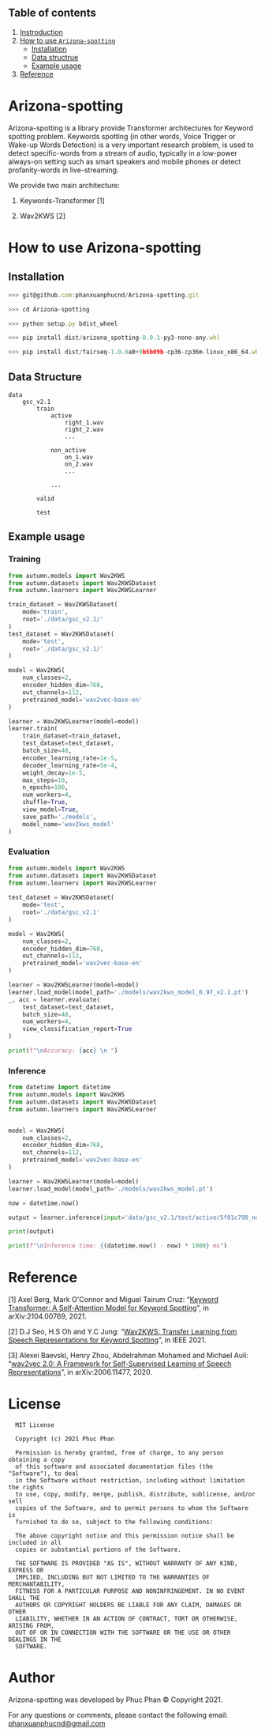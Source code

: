## Table of contents

1. [Instroduction](#introduction)
2. [How to use `Arizona-spotting`](#how_to_use)
   - [Installation](#installation)
   - [Data structrue](#data_structure)
   - [Example usage](#usage)
4. [Reference](#reference)

# <a name='introduction'></a> Arizona-spotting

Arizona-spotting is a library provide Transformer architectures for Keyword spotting problem. Keywords spotting (in other words, Voice Trigger or Wake-up Words Detection) is a very important research problem, is used to detect specific-words from a stream of audio, typically in a low-power always-on setting such as smart speakers and mobile phones or detect profanity-words in live-streaming.

We provide two main architecture:

1. Keywords-Transformer [1]

2. Wav2KWS [2]

# <a name='how_to_use'></a> How to use Arizona-spotting

## Installation <a name='installation'></a>

```js
>>> git@github.com:phanxuanphucnd/Arizona-spotting.git

>>> cd Arizona-spotting

>>> python setup.py bdist_wheel

>>> pip install dist/arizona_spotting-0.0.1-py3-none-any.whl 

>>> pip install dist/fairseq-1.0.0a0+9b5b09b-cp36-cp36m-linux_x86_64.whl
```

## <a name='data_structure'></a> Data Structure

```
data
    gsc_v2.1
        train
            active
                right_1.wav
                right_2.wav
                ...
            
            non_active
                on_1.wav
                on_2.wav
                ...

            ...

        valid

        test

```

## <a name='usage'></a> Example usage

### Training

```py
from autumn.models import Wav2KWS
from autumn.datasets import Wav2KWSDataset
from autumn.learners import Wav2KWSLearner

train_dataset = Wav2KWSDataset(
    mode='train',
    root='./data/gsc_v2.1/'
)
test_dataset = Wav2KWSDataset(
    mode='test',
    root='./data/gsc_v2.1/'
)

model = Wav2KWS(
    num_classes=2,
    encoder_hidden_dim=768,
    out_channels=112,
    pretrained_model='wav2vec-base-en'
)

learner = Wav2KWSLearner(model=model)
learner.train(
    train_dataset=train_dataset,
    test_dataset=test_dataset,
    batch_size=48,
    encoder_learning_rate=1e-5,
    decoder_learning_rate=5e-4,
    weight_decay=1e-5,
    max_steps=10,
    n_epochs=100,
    num_workers=4,
    shuffle=True,
    view_model=True,
    save_path='./models',
    model_name='wav2kws_model'
)
```

### Evaluation

```py
from autumn.models import Wav2KWS
from autumn.datasets import Wav2KWSDataset
from autumn.learners import Wav2KWSLearner
    
test_dataset = Wav2KWSDataset(
    mode='test',
    root='./data/gsc_v2.1'
)

model = Wav2KWS(
    num_classes=2,
    encoder_hidden_dim=768,
    out_channels=112,
    pretrained_model='wav2vec-base-en'
)

learner = Wav2KWSLearner(model=model)
learner.load_model(model_path='./models/wav2kws_model_0.97_v2.1.pt')
_, acc = learner.evaluate(
    test_dataset=test_dataset,
    batch_size=48,
    num_workers=4,
    view_classification_report=True
)

print(f"\nAccuracy: {acc} \n ")
```

### Inference

```py
from datetime import datetime
from autumn.models import Wav2KWS
from autumn.datasets import Wav2KWSDataset
from autumn.learners import Wav2KWSLearner


model = Wav2KWS(
    num_classes=2,
    encoder_hidden_dim=768,
    out_channels=112,
    pretrained_model='wav2vec-base-en'
)

learner = Wav2KWSLearner(model=model)
learner.load_model(model_path='./models/wav2kws_model.pt')

now = datetime.now()

output = learner.inference(input='data/gsc_v2.1/test/active/5f01c798_nohash_1.wav')

print(output)

print(f"\nInference time: {(datetime.now() - now) * 1000} ms")
```


# <a name='reference'></a> Reference

[1] Axel Berg, Mark O'Connor and Miguel Tairum Cruz: “[Keyword Transformer: A Self-Attention Model for Keyword Spotting](https://arxiv.org/pdf/2104.00769v2.pdf)”, in arXiv:2104.00769, 2021.

[2] D.J Seo, H.S Oh and Y.C Jung: “[Wav2KWS: Transfer Learning from Speech Representations for Keyword Spotting](https://ieeexplore.ieee.org/stamp/stamp.jsp?tp=&arnumber=9427206)”, in IEEE 2021.

[3] Alexei Baevski, Henry Zhou, Abdelrahman Mohamed and Michael Auli: “[wav2vec 2.0: A Framework for Self-Supervised Learning of Speech Representations](https://arxiv.org/pdf/2006.11477.pdf)”, in arXiv:2006.11477, 2020.

# License

      MIT License

      Copyright (c) 2021 Phuc Phan

      Permission is hereby granted, free of charge, to any person obtaining a copy
      of this software and associated documentation files (the "Software"), to deal
      in the Software without restriction, including without limitation the rights
      to use, copy, modify, merge, publish, distribute, sublicense, and/or sell
      copies of the Software, and to permit persons to whom the Software is
      furnished to do so, subject to the following conditions:

      The above copyright notice and this permission notice shall be included in all
      copies or substantial portions of the Software.

      THE SOFTWARE IS PROVIDED "AS IS", WITHOUT WARRANTY OF ANY KIND, EXPRESS OR
      IMPLIED, INCLUDING BUT NOT LIMITED TO THE WARRANTIES OF MERCHANTABILITY,
      FITNESS FOR A PARTICULAR PURPOSE AND NONINFRINGEMENT. IN NO EVENT SHALL THE
      AUTHORS OR COPYRIGHT HOLDERS BE LIABLE FOR ANY CLAIM, DAMAGES OR OTHER
      LIABILITY, WHETHER IN AN ACTION OF CONTRACT, TORT OR OTHERWISE, ARISING FROM,
      OUT OF OR IN CONNECTION WITH THE SOFTWARE OR THE USE OR OTHER DEALINGS IN THE
      SOFTWARE.

  
# Author

Arizona-spotting was developed by Phuc Phan © Copyright 2021.

For any questions or comments, please contact the following email: phanxuanphucnd@gmail.com